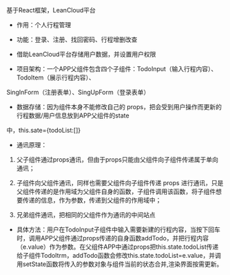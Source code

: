 基于React框架，LeanCloud平台
* 作用：个人行程管理

* 功能：登录、注册、找回密码、行程增删改查

* 借助LeanCloud平台存储用户数据，并设置用户权限

* 项目架构：一个APP父组件包含四个子组件：TodoInput（输入行程内容）、TodoItem（展示行程内容）、

SingInForm（注册表单）、SingUpForm（登录表单）

* 数据存储：因为组件本身不能修改自己的 props，把会受到用户操作而更新的行程数据/用户信息放到APP父组件的state

中，this.sate={todoList:[]}

* 通讯原理：

1. 父子组件通过props通讯，但由于props只能由父组件向子组件传递属于单向通讯；

2. 子组件向父组件通讯，同样也需要父组件向子组件传递 props 进行通讯，只是父组件传递的是作用域为父组件自身的函数，子组件调用该函数，将子组件想要传递的信息，作为参数，传递到父组件的作用域中；

3. 兄弟组件通讯，把相同的父组件作为通讯的中间站点

* 具体方法：用户在TodoInput子组件中输入需要新建的行程内容，当按下回车时，调用APP父组件通过props传递的自身函数addTodo，并把行程内容（e.value）作为参数。在父组件APP中通过props把this.state.todoList传递给子组件TodoItrm，addTodo函数会修改this.state.todoList=e.value，并调用setState函数将传入的参数对象与组件当前的状态合并,渲染界面按需更新。

